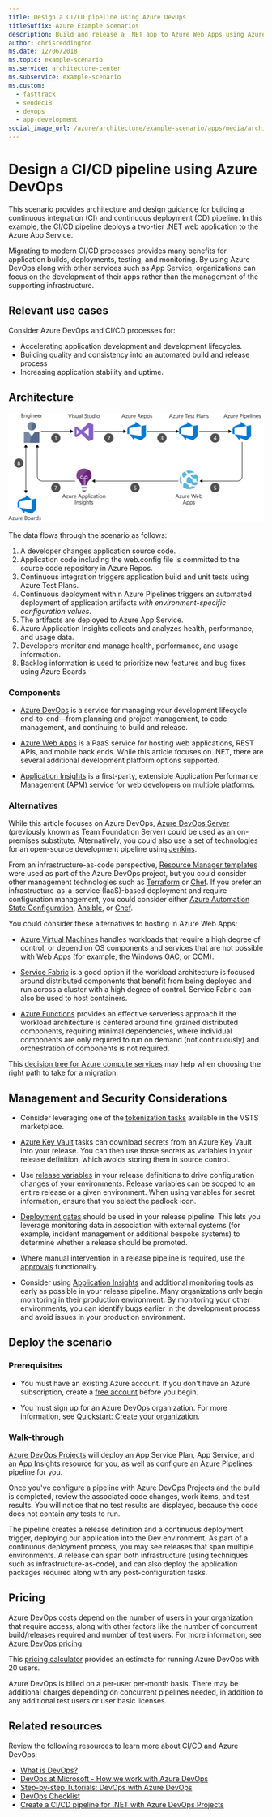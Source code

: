 ```yaml
---
title: Design a CI/CD pipeline using Azure DevOps
titleSuffix: Azure Example Scenarios
description: Build and release a .NET app to Azure Web Apps using Azure DevOps.
author: chrisreddington
ms.date: 12/06/2018
ms.topic: example-scenario
ms.service: architecture-center
ms.subservice: example-scenario
ms.custom:
  - fasttrack
  - seodec18
  - devops
  - app-development
social_image_url: /azure/architecture/example-scenario/apps/media/architecture-devops-dotnet-webapp.svg
---
```


# Design a CI/CD pipeline using Azure DevOps

This scenario provides architecture and design guidance for building a continuous integration (CI) and continuous deployment (CD) pipeline. In this example, the CI/CD pipeline deploys a two-tier .NET web application to the Azure App Service.

Migrating to modern CI/CD processes provides many benefits for application builds, deployments, testing, and monitoring. By using Azure DevOps along with other services such as App Service, organizations can focus on the development of their apps rather than the management of the supporting infrastructure.

## Relevant use cases

Consider Azure DevOps and CI/CD processes for:

- Accelerating application development and development lifecycles.
- Building quality and consistency into an automated build and release process
- Increasing application stability and uptime.

## Architecture

![Architecture diagram of the Azure components involved in a DevOps scenario using Azure DevOps and Azure App Service][architecture]

The data flows through the scenario as follows:

1. A developer changes application source code.
2. Application code including the web.config file is committed to the source code repository in Azure Repos.
3. Continuous integration triggers application build and unit tests using Azure Test Plans.
4. Continuous deployment within Azure Pipelines triggers an automated deployment of application artifacts *with environment-specific configuration values*.
5. The artifacts are deployed to Azure App Service.
6. Azure Application Insights collects and analyzes health, performance, and usage data.
7. Developers monitor and manage health, performance, and usage information.
8. Backlog information is used to prioritize new features and bug fixes using Azure Boards.

### Components

- [Azure DevOps][vsts] is a service for managing your development lifecycle end-to-end&mdash;from planning and project management, to code management, and continuing to build and release.

- [Azure Web Apps][web-apps] is a PaaS service for hosting web applications, REST APIs, and mobile back ends. While this article focuses on .NET, there are several additional development platform options supported.

- [Application Insights][application-insights] is a first-party, extensible Application Performance Management (APM) service for web developers on multiple platforms.

### Alternatives

While this article focuses on Azure DevOps, [Azure DevOps Server][azure-devops-server] (previously known as Team Foundation Server) could be used as an on-premises substitute. Alternatively, you could also use a set of technologies for an open-source development pipeline using [Jenkins][jenkins-on-azure].

From an infrastructure-as-code perspective, [Resource Manager templates][arm-templates] were used as part of the Azure DevOps project, but you could consider other management technologies such as [Terraform][terraform] or [Chef][chef]. If you prefer an infrastructure-as-a-service (IaaS)-based deployment and require configuration management, you could consider either [Azure Automation State Configuration][desired-state-configuration], [Ansible][ansible], or [Chef][chef].

You could consider these alternatives to hosting in Azure Web Apps:

- [Azure Virtual Machines][compare-vm-hosting] handles workloads that require a high degree of control, or depend on OS components and services that are not possible with Web Apps (for example, the Windows GAC, or COM).

- [Service Fabric][service-fabric] is a good option if the workload architecture is focused around distributed components that benefit from being deployed and run across a cluster with a high degree of control. Service Fabric can also be used to host containers.

- [Azure Functions][azure-functions] provides an effective serverless approach if the workload architecture is centered around fine grained distributed components, requiring minimal dependencies, where individual components are only required to run on demand (not continuously) and orchestration of components is not required.

This [decision tree for Azure compute services](/azure/architecture/guide/technology-choices/compute-decision-tree) may help when choosing the right path to take for a migration.

## Management and Security Considerations

- Consider leveraging one of the [tokenization tasks][vsts-tokenization] available in the VSTS marketplace.

- [Azure Key Vault][download-keyvault-secrets] tasks can download secrets from an Azure Key Vault into your release. You can then use those secrets as variables in your release definition, which avoids storing them in source control.

- Use [release variables][vsts-release-variables] in your release definitions to drive configuration changes of your environments. Release variables can be scoped to an entire release or a given environment. When using variables for secret information, ensure that you select the padlock icon.

- [Deployment gates][vsts-deployment-gates] should be used in your release pipeline. This lets you leverage monitoring data in association with external systems (for example, incident management or additional bespoke systems) to determine whether a release should be promoted.

- Where manual intervention in a release pipeline is required, use the [approvals][vsts-approvals] functionality.

- Consider using [Application Insights][application-insights] and additional monitoring tools as early as possible in your release pipeline. Many organizations only begin monitoring in their production environment. By monitoring your other environments, you can identify bugs earlier in the development process and avoid issues in your production environment.

## Deploy the scenario

### Prerequisites

- You must have an existing Azure account. If you don't have an Azure subscription, create a [free account](https://azure.microsoft.com/free/?WT.mc_id=A261C142F) before you begin.

- You must sign up for an Azure DevOps organization. For more information, see [Quickstart: Create your organization][vsts-account-create].

### Walk-through

[Azure DevOps Projects](/azure/devops-project/azure-devops-project-github) will deploy an App Service Plan, App Service, and an App Insights resource for you, as well as configure an Azure Pipelines pipeline for you.

Once you've configure a pipeline with Azure DevOps Projects and the build is completed, review the associated code changes, work items, and test results. You will notice that no test results are displayed, because the code does not contain any tests to run.

The pipeline creates a release definition and a continuous deployment trigger, deploying our application into the Dev environment. As part of a continuous deployment process, you may see releases that span multiple environments. A release can span both infrastructure (using techniques such as infrastructure-as-code), and can also deploy the application packages required along with any post-configuration tasks.

## Pricing

Azure DevOps costs depend on the number of users in your organization that require access, along with other factors like the number of concurrent build/releases required and number of test users. For more information, see [Azure DevOps pricing][vsts-pricing-page].

This [pricing calculator][vsts-pricing-calculator] provides an estimate for running Azure DevOps with 20 users.

Azure DevOps is billed on a per-user per-month basis. There may be additional charges depending on concurrent pipelines needed, in addition to any additional test users or user basic licenses.

## Related resources

Review the following resources to learn more about CI/CD and Azure DevOps:

- [What is DevOps?][devops-whatis]
- [DevOps at Microsoft - How we work with Azure DevOps][devops-microsoft]
- [Step-by-step Tutorials: DevOps with Azure DevOps][devops-with-vsts]
- [DevOps Checklist][devops-checklist]
- [Create a CI/CD pipeline for .NET with Azure DevOps Projects][devops-project-create]

<!-- links -->

[ansible]: /azure/ansible/
[application-insights]: /azure/application-insights/app-insights-overview
[app-service-reference-architecture]: ../../reference-architectures/app-service-web-app/basic-web-app.md
[arm-templates]: /azure/azure-resource-manager/template-deployment-overview
[architecture]: ./media/architecture-devops-dotnet-webapp.svg
[chef]: /azure/chef/
[design-patterns-availability]: /azure/architecture/patterns/category/availability
[design-patterns-resiliency]: /azure/architecture/patterns/category/resiliency
[design-patterns-scalability]: /azure/architecture/patterns/category/performance-scalability
[design-patterns-security]: /azure/architecture/patterns/category/security
[desired-state-configuration]: /azure/automation/automation-dsc-overview
[devops-microsoft]: /azure/devops/devops-at-microsoft/
[devops-with-vsts]: https://almvm.azurewebsites.net/labs/vsts/
[devops-checklist]: /azure/architecture/checklist/dev-ops
[application-insights]: https://azure.microsoft.com/services/application-insights/
[cloud-based-load-testing]: https://visualstudio.microsoft.com/team-services/cloud-load-testing/
[cloud-based-load-testing-on-premises]: /vsts/test/load-test/clt-with-private-machines?view=vsts
[jenkins-on-azure]: /azure/jenkins/
[devops-whatis]: /azure/devops/what-is-devops
[download-keyvault-secrets]: /vsts/pipelines/tasks/deploy/azure-key-vault?view=vsts
[resource-groups]: /azure/azure-resource-manager/resource-group-overview
[resiliency-app-service]: /azure/architecture/checklist/resiliency-per-service#app-service
[vsts]: /azure/devops/
[continuous-integration]: /azure/devops/what-is-continuous-integration
[continuous-delivery]: /azure/devops/what-is-continuous-delivery
[web-apps]: /azure/app-service/app-service-web-overview
[vsts-account-create]: /azure/devops/organizations/accounts/create-organization-msa-or-work-student?view=vsts
[vsts-approvals]: /vsts/pipelines/release/approvals/approvals?view=vsts
[devops-project]: https://portal.azure.com/?feature.customportal=false#create/Microsoft.AzureProject
[vsts-deployment-gates]: /vsts/pipelines/release/approvals/gates?view=vsts
[vsts-pricing-calculator]: https://azure.com/e/498aa024454445a8a352e75724f900b1
[vsts-pricing-page]: https://azure.microsoft.com/pricing/details/visual-studio-team-services/
[vsts-release-variables]: /vsts/pipelines/release/variables?view=vsts&tabs=batch
[vsts-tokenization]: https://marketplace.visualstudio.com/search?term=token&target=VSTS&category=All%20categories&sortBy=Relevance
[azure-key-vault]: /azure/key-vault/key-vault-overview
[infra-as-code]: https://blogs.msdn.microsoft.com/mvpawardprogram/2018/02/13/infrastructure-as-code/
[azure-devops-server]: https://visualstudio.microsoft.com/tfs/
[infra-as-code]: https://blogs.msdn.microsoft.com/mvpawardprogram/2018/02/13/infrastructure-as-code/
[service-fabric]: /azure/service-fabric/
[azure-functions]: /azure/azure-functions/
[azure-containers]: https://azure.microsoft.com/overview/containers/
[compare-vm-hosting]: /azure/app-service/choose-web-site-cloud-service-vm
[app-insights-cd-monitoring]: /azure/application-insights/app-insights-vsts-continuous-monitoring
[azure-region-pair-bcdr]: /azure/best-practices-availability-paired-regions
[devops-project-create]: /azure/devops-project/azure-devops-project-aspnet-core
[terraform]: /azure/terraform/
